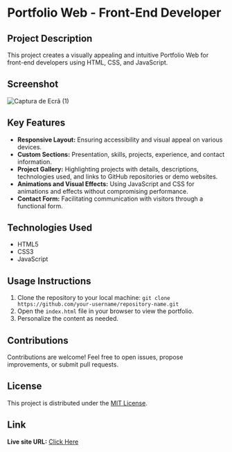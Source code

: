 # Portfolio Web - Front-End Developer

## Project Description

This project creates a visually appealing and intuitive Portfolio Web for front-end developers using HTML, CSS, and JavaScript.

## Screenshot

![Captura de Ecrã (1)](https://github.com/diogo-s4ntos/Portfolio/assets/117995697/e4166647-40be-4753-a9b2-4b80ca8579fa)

## Key Features

- **Responsive Layout:** Ensuring accessibility and visual appeal on various devices.
- **Custom Sections:** Presentation, skills, projects, experience, and contact information.
- **Project Gallery:** Highlighting projects with details, descriptions, technologies used, and links to GitHub repositories or demo websites.
- **Animations and Visual Effects:** Using JavaScript and CSS for animations and effects without compromising performance.
- **Contact Form:** Facilitating communication with visitors through a functional form.

## Technologies Used

- HTML5
- CSS3
- JavaScript

## Usage Instructions

1. Clone the repository to your local machine: `git clone https://github.com/your-username/repository-name.git`
2. Open the `index.html` file in your browser to view the portfolio.
3. Personalize the content as needed.

## Contributions

Contributions are welcome! Feel free to open issues, propose improvements, or submit pull requests.

## License

This project is distributed under the [MIT License](link-to-license-file).

## Link

**Live site URL:** <a href="https://diogo-s4ntos.github.io/Portfolio/">Click Here</a>
